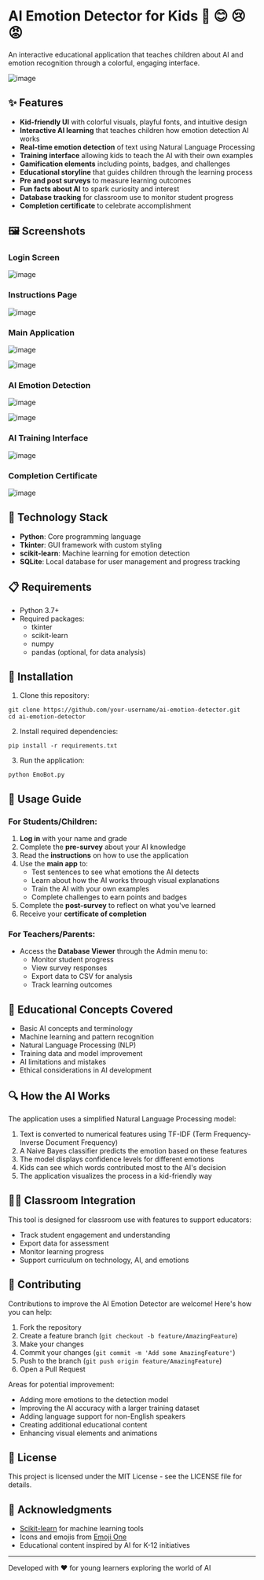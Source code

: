 # AI Emotion Detector for Kids 🤖 😊 😢 😡

An interactive educational application that teaches children about AI and emotion recognition through a colorful, engaging interface.

![image](https://github.com/user-attachments/assets/963f98cc-a229-4bdd-9e42-9c71df7d3cd8)


## ✨ Features

- **Kid-friendly UI** with colorful visuals, playful fonts, and intuitive design
- **Interactive AI learning** that teaches children how emotion detection AI works
- **Real-time emotion detection** of text using Natural Language Processing
- **Training interface** allowing kids to teach the AI with their own examples
- **Gamification elements** including points, badges, and challenges
- **Educational storyline** that guides children through the learning process
- **Pre and post surveys** to measure learning outcomes
- **Fun facts about AI** to spark curiosity and interest
- **Database tracking** for classroom use to monitor student progress
- **Completion certificate** to celebrate accomplishment

## 🖼️ Screenshots

### Login Screen
![image](https://github.com/user-attachments/assets/8cbaa1e7-c970-4186-a801-e2e85ab0dc66)


### Instructions Page
![image](https://github.com/user-attachments/assets/8e7c2fac-5f7d-4d7a-8c73-74f276c9bd7c)


### Main Application
![image](https://github.com/user-attachments/assets/4b0c2615-a3bf-420a-9ab5-9b0a7d692933)

![image](https://github.com/user-attachments/assets/6145995d-eaae-46a5-9bfe-9ffe7d004ff9)

### AI Emotion Detection
![image](https://github.com/user-attachments/assets/a79ced3b-bc17-458e-9349-e5c44203e16a)

![image](https://github.com/user-attachments/assets/59e6a742-68c3-4a88-8704-e1928b1aa3c2)

### AI Training Interface
![image](https://github.com/user-attachments/assets/7de6be6b-3afe-4e85-b840-0f0d7c758a0e)


### Completion Certificate
![image](https://github.com/user-attachments/assets/c5ccc598-aed1-44c8-a6b0-9a65da03cd24)


## 🔧 Technology Stack

- **Python**: Core programming language
- **Tkinter**: GUI framework with custom styling
- **scikit-learn**: Machine learning for emotion detection
- **SQLite**: Local database for user management and progress tracking

## 📋 Requirements

- Python 3.7+
- Required packages:
  - tkinter
  - scikit-learn
  - numpy
  - pandas (optional, for data analysis)

## 🚀 Installation

1. Clone this repository:
```
git clone https://github.com/your-username/ai-emotion-detector.git
cd ai-emotion-detector
```

2. Install required dependencies:
```
pip install -r requirements.txt
```

3. Run the application:
```
python EmoBot.py
```

## 📝 Usage Guide

### For Students/Children:

1. **Log in** with your name and grade
2. Complete the **pre-survey** about your AI knowledge
3. Read the **instructions** on how to use the application
4. Use the **main app** to:
   - Test sentences to see what emotions the AI detects
   - Learn about how the AI works through visual explanations
   - Train the AI with your own examples
   - Complete challenges to earn points and badges
5. Complete the **post-survey** to reflect on what you've learned
6. Receive your **certificate of completion**

### For Teachers/Parents:

- Access the **Database Viewer** through the Admin menu to:
  - Monitor student progress
  - View survey responses
  - Export data to CSV for analysis
  - Track learning outcomes

## 🧠 Educational Concepts Covered

- Basic AI concepts and terminology
- Machine learning and pattern recognition
- Natural Language Processing (NLP)
- Training data and model improvement
- AI limitations and mistakes
- Ethical considerations in AI development

## 🔍 How the AI Works

The application uses a simplified Natural Language Processing model:
1. Text is converted to numerical features using TF-IDF (Term Frequency-Inverse Document Frequency)
2. A Naive Bayes classifier predicts the emotion based on these features
3. The model displays confidence levels for different emotions
4. Kids can see which words contributed most to the AI's decision
5. The application visualizes the process in a kid-friendly way

## 👩‍🏫 Classroom Integration

This tool is designed for classroom use with features to support educators:
- Track student engagement and understanding
- Export data for assessment
- Monitor learning progress
- Support curriculum on technology, AI, and emotions

## 🤝 Contributing

Contributions to improve the AI Emotion Detector are welcome! Here's how you can help:

1. Fork the repository
2. Create a feature branch (`git checkout -b feature/AmazingFeature`)
3. Make your changes
4. Commit your changes (`git commit -m 'Add some AmazingFeature'`)
5. Push to the branch (`git push origin feature/AmazingFeature`)
6. Open a Pull Request

Areas for potential improvement:
- Adding more emotions to the detection model
- Improving the AI accuracy with a larger training dataset
- Adding language support for non-English speakers
- Creating additional educational content
- Enhancing visual elements and animations

## 📜 License

This project is licensed under the MIT License - see the LICENSE file for details.

## 🙏 Acknowledgments

- [Scikit-learn](https://scikit-learn.org/) for machine learning tools
- Icons and emojis from [Emoji One](https://www.emojione.com/)
- Educational content inspired by AI for K-12 initiatives

---

Developed with ❤️ for young learners exploring the world of AI
